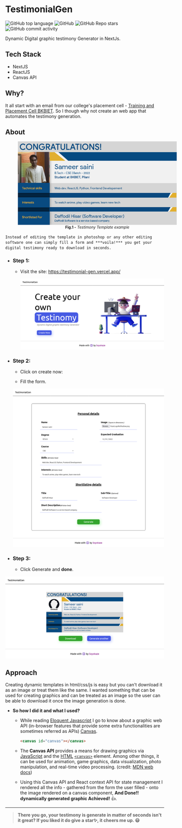 

# TestimonialGen 

![GitHub top language](https://img.shields.io/github/languages/top/soyo-kaze/TestimonialGen) ![GitHub](https://img.shields.io/github/license/soyo-kaze/TestimonialGen) ![GitHub Repo stars](https://img.shields.io/github/stars/soyo-kaze/TestimonialGen) ![GitHub commit activity](https://img.shields.io/github/commit-activity/w/soyo-kaze/TestimonialGen)

Dynamic Digital graphic testimony Generator in NextJs.

## Tech Stack

- NextJS
- ReactJS
- Canvas API

## Why?

It all start with an email from our college's placement cell - [Training and Placement Cell BKBIET](https://www.linkedin.com/in/ACoAADk3RHwBcvB_AG9xGOTRHzVjPy-GAMQawGQ). So I though why not create an web app that automates the testimony generation.



## About

<figure style="display:flex;justify-content:center;width:100%;flex-direction:column"><img src=".\Readme assets\template(2).png" alt="Trulli" /><figcaption align = "center" style="font-size:12px"><b>Fig.1 -</b> <cite >Testimony Template example</cite></figcaption></figure>

`Instead of editing the template in photoshop or any other editing software one can simply fill a form and ***voila!*** you get your digital testimony ready to download in seconds.`  

- ### Step 1: 

  - Visit the site: https://testimonial-gen.vercel.app/

    <img src=".\Readme assets\Screenshot 2022-01-26 at 13-02-36 TestimonialGen.png"/>

- ### Step 2: 
  - Click on create now:

  - Fill the form.
  <img src=".\Readme assets\Screenshot 2022-01-26 at 13-04-42 Form.png"/>

- ### Step 3:

  - Click Generate and **done**.

<img src=".\Readme assets\Screenshot 2022-01-26 at 13-05-45 https testimonial-gen vercel app.png"/>


## Approach

Creating dynamic templates in html/css/js is easy but you can't download it as an image or treat them like the same. I wanted something that can be used for creating graphics and can be treated as an image so the user can be able to download it once the image generation is done. 

- **So how I did it and what I used?** 

  - While reading [Eloquent Javascript](https://eloquentjavascript.net/) I go to know about a graphic web API (in-browser features that provide some extra functionalities are sometimes referred as APIs)  [Canvas](https://developer.mozilla.org/en-US/docs/Web/API/Canvas_API).

    ```html
    <canvas id="canvas"></canvas>
    ```

  - The **Canvas API** provides a means for drawing graphics via [JavaScript](https://developer.mozilla.org/en-US/docs/Web/JavaScript) and the [HTML](https://developer.mozilla.org/en-US/docs/Web/HTML) [`<canvas>`](https://developer.mozilla.org/en-US/docs/Web/HTML/Element/canvas) element. Among other things, it can be used for animation, game  graphics, data visualization, photo manipulation, and real-time video  processing. (credit: [MDN web docs](https://developer.mozilla.org/en-US/))

  - Using this Canvas API and React context API for state management I rendered all the info - gathered from the form the user filled - onto the image rendered on a canvas component, **And Done!! dynamically generated graphic Achieved!** 👍.
----

> **There you go, your testimony is generate in matter of seconds isn't it great?
If you liked it do give a star✨, it cheers me up. 😃** 
